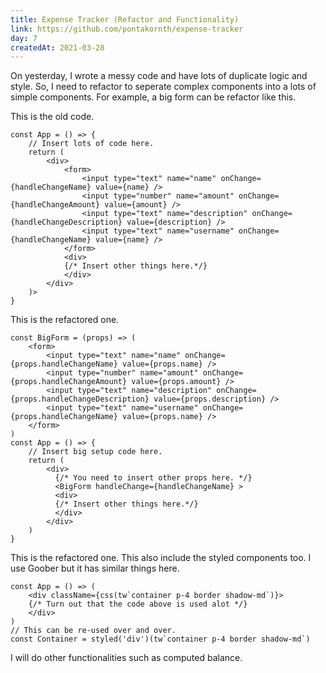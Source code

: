 ```yaml
---
title: Expense Tracker (Refactor and Functionality)
link: https://github.com/pontakornth/expense-tracker
day: 7
createdAt: 2021-03-28
---
```

On yesterday, I wrote a messy code and have lots of duplicate logic and style.
So, I need to refactor to seperate complex components into a lots of simple components.
For example, a big form can be refactor like this.
<!--more-->
This is the old code.

```tsx
const App = () => {
    // Insert lots of code here.
    return (
        <div>
            <form>
                <input type="text" name="name" onChange={handleChangeName} value={name} />
                <input type="number" name="amount" onChange={handleChangeAmount} value={amount} />
                <input type="text" name="description" onChange={handleChangeDescription} value={description} />
                <input type="text" name="username" onChange={handleChangeName} value={name} />
            </form>
            <div>
            {/* Insert other things here.*/}
            </div>
        </div>
    )>
}
```

This is the refactored one.

```tsx
const BigForm = (props) => (
    <form>
        <input type="text" name="name" onChange={props.handleChangeName} value={props.name} />
        <input type="number" name="amount" onChange={props.handleChangeAmount} value={props.amount} />
        <input type="text" name="description" onChange={props.handleChangeDescription} value={props.description} />
        <input type="text" name="username" onChange={props.handleChangeName} value={props.name} />
    </form>
)
const App = () => {
    // Insert big setup code here.
    return (
        <div>
          {/* You need to insert other props here. */}
          <BigForm handleChange={handleChangeName} >
          <div>
          {/* Insert other things here.*/}
          </div>
        </div>
    )
}
```

This is the refactored one. This also include the styled components too. I use Goober but it
has similar things here.

```tsx
const App = () => (
    <div className={css(tw`container p-4 border shadow-md`)}>
    {/* Turn out that the code above is used alot */}
    </div>
)
// This can be re-used over and over.
const Container = styled('div')(tw`container p-4 border shadow-md`)
```

I will do other functionalities such as computed balance.
